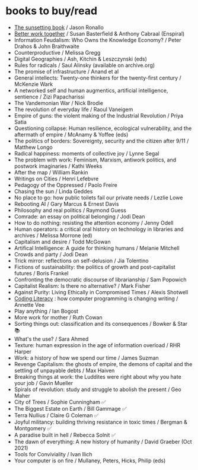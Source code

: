 # books to buy/read

* [The sunsetting book](https://ronallo.com/sunsetting-book/) / Jason Ronallo
* [Better work together](https://www.betterworktogether.co/buythebook) / Susan Basterfield & Anthony Cabraal (Enspiral)
* Information Feudalism: Who Owns the Knowledge Economy? / Peter Drahos & John Braithwaite
* Counterproductive / Melissa Gregg
* Digital Geographies / Ash, Kitchin & Leszczynski (eds)
* Rules for radicals / Saul Alinsky (available on archive.org)
* The promise of infrastructure / Anand et al
* General intellects: Twenty-one thinkers for the twenty-first century / McKenzie Wark
* A networked self and human augmentics, artificial intelligence, sentience / Zizi Papacharissi
* The Vandemonian War / Nick Brodie
* The revolution of everyday life / Raoul Vaneigem
* Empire of guns: the violent making of the Industrial Revolution / Priya Satia
* Questioning collapse: Human resilience, ecological vulnerability, and the aftermath of empire / McAnamy & Yoffee (eds)
* The politics of borders: Sovereignty, security and the citizen after 9/11 / Matthew Longo
* Radical happiness: moments of collective joy / Lynne Segal
* The problem with work: Feminism, Marxism, antiwork politics, and postwork imaginaries / Kathi Weeks
* After the map / William Rankin
* Writings on Cities / Henri Lefebvre
* Pedagogy of the Oppressed / Paolo Freire
* Chasing the sun / Linda Geddes
* No place to go: how public toilets fail our private needs / Lezlie Lowe
* Rebooting AI / Gary Marcus & Ernest Davis
* Philosophy and real politics / Raymond Guess
* Comrade: an essay on political belonging / Jodi Dean
* How to do nothing: resisting the attention economy / Jenny Odell
* Human operators: a critical oral history on technology in libraries and archives / Melissa Morrone (ed)
* Capitalism and desire / Todd McGowan
* Artifical Intelligence: A guide for thinking humans / Melanie Mitchell
* Crowds and party / Jodi Dean
* Trick mirror: reflections on self-delusion / Jia Tolentino
* Fictions of sustainability: the politics of growth and post-capitalist futures / Boris Frankel
* Confronting the democratic discourse of librarianship / Sam Popowich
* Capitalist Realism: Is there no alternative? / Mark Fisher
* Against Purity: Living Ethically in Compromised Times / Alexis Shotwell 
* [Coding Literacy](https://mitpress.mit.edu/books/coding-literacy) : how computer programming is changing writing / Annette Vee
* Play anything / Ian Bogost
* More work for mother / Ruth Cowan
* Sorting things out: classification and its consequences / Bowker & Star 📚
* What's the use? / Sara Ahmed
* Texture: human expression in the age of information overload / RHR Harper
* Work: a history of how we spend our time / James Suzman
* Revenge Capitalism: the ghosts of empire, the demons of capital and the settling of unpayable debts / Max Haiven
* Breaking things at work: the Luddites were right about why you hate your job / Gavin Mueller
* Spirals of revolution: study and struggle to abolish the present / Geo Maher
* City of Trees / Sophie Cunningham ✅
* The Biggest Estate on Earth / Bill Gammage ✅
* Terra Nullius / Claire G Coleman ✅
* Joyful militancy: building thriving resistance in toxic times / Bergman & Montgomery ✅
* A paradise built in hell / Rebecca Solnit ✅
* The dawn of everything: A new history of humanity / David Graeber (Oct 2021)
* Tools for Conviviality / Ivan Ilich
* Your computer is on fire / Mullaney, Peters, Hicks, Philip (eds)
